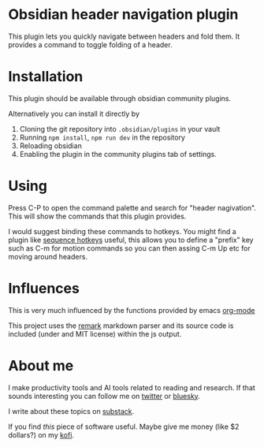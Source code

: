 # Obsidian header navigation plugin

This plugin lets you quickly navigate between headers and fold them.
It provides a command to toggle folding of a header.

# Installation
This plugin should be available through obsidian community plugins.

Alternatively you can install it directly by

1. Cloning the git repository into `.obsidian/plugins` in your vault
1. Running `npm install`, `npm run dev` in the repository
1. Reloading obsidian
1. Enabling the plugin in the community plugins tab of settings.

# Using
Press C-P to open the command palette and search for "header nagivation".
This will show the commands that this plugin provides.

I would suggest binding these commands to hotkeys. You might find a plugin like [sequence hotkeys](https://github.com/moolmanruan/obsidian-sequence-hotkeys) useful, this allows you to define a "prefix" key such as C-m for motion commands so you can then assing C-m Up etc for moving around headers.

# Influences
This is very much influenced by the functions provided by emacs <a href="https://orgmode.org/">org-mode</a>

This project uses the [remark](https://github.com/remarkjs/remark/) markdown parser and its source code is included (under and MIT license) within the js output.

# About me
I make productivity tools and AI tools related to reading and research.
If that sounds interesting you can follow me on <a href="https://x.com/readwithai">twitter</a> or <a href="https://bsky.app/profile/readwithai.bsky.social">bluesky</a>.

I write about these topics on <a href="https://readwithai.substack.com/readwithai">substack</a>.

If you find *this* piece of software useful. Maybe give me money (like $2 dollars?) on my <a href="ko-fi.com/readwithai">kofi</a>.
